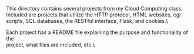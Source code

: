 This directory contains several projects from my Cloud Computing class.\
Included are projects that utilize the HTTP protocol, HTML websites, cgi\
scripts, SQL databases, the RESTful interface, Flask, and cookies.\

Each project has a README file explaining the purpose and functionality of the\
project, what files are included, etc.\
